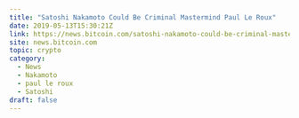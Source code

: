 ```yaml
---
title: "Satoshi Nakamoto Could Be Criminal Mastermind Paul Le Roux"
date: 2019-05-13T15:30:21Z
link: https://news.bitcoin.com/satoshi-nakamoto-could-be-criminal-mastermind-paul-le-roux/?utm_medium=RSS&utm_source=hune
site: news.bitcoin.com
topic: crypto
category:
  - News
  - Nakamoto
  - paul le roux
  - Satoshi
draft: false
---
```

